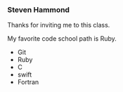 ### Steven Hammond

Thanks for inviting me to this class.

My favorite code school path is Ruby.

* Git
* Ruby
* C
* swift
* Fortran
